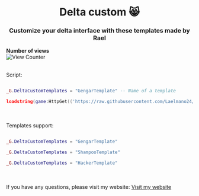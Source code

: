 <h1 align="center">Delta custom 😸</h1>
<h3 align="center">Customize your delta interface with these templates made by Rael </h3>

<strong>Number of views</strong>
<br>
![View Counter](https://hits.dwyl.com/Laelmano24/Delta-custom.svg?style=flat-square)
<br></br>


<strongs>Script: </strongs>
```lua

_G.DeltaCustomTemplates = "GengarTemplate" -- Name of a template

loadstring(game:HttpGet(('https://raw.githubusercontent.com/Laelmano24/Delta-custom/refs/heads/main/main.lua')))()

```
<br></br>
<strongs>Templates support: </strongs>
```lua

_G.DeltaCustomTemplates = "GengarTemplate"

_G.DeltaCustomTemplates = "ShampooTemplate"

_G.DeltaCustomTemplates = "HackerTemplate"

```
<br></br>
<strongs>If you have any questions, please visit my website: </strongs>
<a href="https://delta-custom.vercel.app/" target="_blank">Visit my website</a>
<br></br>
